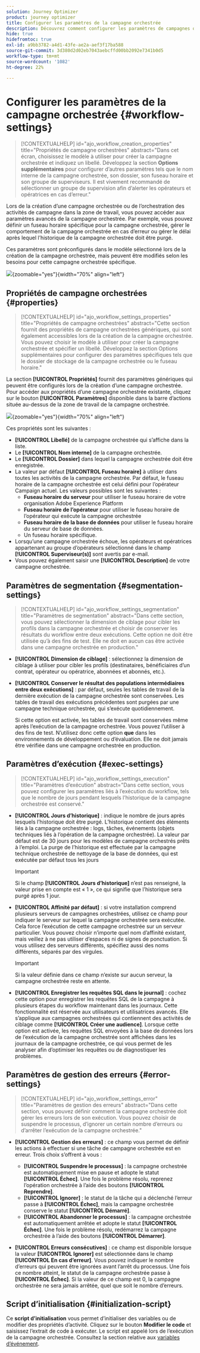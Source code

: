 ```yaml
---
solution: Journey Optimizer
product: journey optimizer
title: Configurer les paramètres de la campagne orchestrée
description: Découvrez comment configurer les paramètres de campagnes orchestrées avec Adobe Journey Optimizer
hide: true
hidefromtoc: true
exl-id: a9bb3782-a4d1-43fe-ae2a-aef3f17ba588
source-git-commit: 3d380d2d02eb7043aebcffd00bb2092e7341b0d5
workflow-type: tm+mt
source-wordcount: '1082'
ht-degree: 22%

---
```


# Configurer les paramètres de la campagne orchestrée {#workflow-settings}

>[!CONTEXTUALHELP]
>id="ajo_workflow_creation_properties"
>title="Propriétés de campagne orchestrées"
>abstract="Dans cet écran, choisissez le modèle à utiliser pour créer la campagne orchestrée et indiquez un libellé. Développez la section **Options supplémentaires** pour configurer d’autres paramètres tels que le nom interne de la campagne orchestrée, son dossier, son fuseau horaire et son groupe de superviseurs. Il est vivement recommandé de sélectionner un groupe de supervision afin d’alerter les opérateurs et opératrices en cas d’erreur."

Lors de la création d’une campagne orchestrée ou de l’orchestration des activités de campagne dans la zone de travail, vous pouvez accéder aux paramètres avancés de la campagne orchestrée. Par exemple, vous pouvez définir un fuseau horaire spécifique pour la campagne orchestrée, gérer le comportement de la campagne orchestrée en cas d’erreur ou gérer le délai après lequel l’historique de la campagne orchestrée doit être purgé.

Ces paramètres sont préconfigurés dans le modèle sélectionné lors de la création de la campagne orchestrée, mais peuvent être modifiés selon les besoins pour cette campagne orchestrée spécifique.

![](assets/workflow-settings-button.png){zoomable="yes"}{width="70%" align="left"}

## Propriétés de campagne orchestrées {#properties}

>[!CONTEXTUALHELP]
>id="ajo_workflow_settings_properties"
>title="Propriétés de campagne orchestrées"
>abstract="Cette section fournit des propriétés de campagne orchestrées génériques, qui sont également accessibles lors de la création de la campagne orchestrée. Vous pouvez choisir le modèle à utiliser pour créer la campagne orchestrée et spécifier un libellé. Développez la section Options supplémentaires pour configurer des paramètres spécifiques tels que le dossier de stockage de la campagne orchestrée ou le fuseau horaire."

La section **[!UICONTROL Propriétés]** fournit des paramètres génériques qui peuvent être configurés lors de la création d’une campagne orchestrée. Pour accéder aux propriétés d’une campagne orchestrée existante, cliquez sur le bouton **[!UICONTROL Paramètres]** disponible dans la barre d’actions située au-dessus de la zone de travail de la campagne orchestrée.


![](assets/workflow-settings.png){zoomable="yes"}{width="70%" align="left"}


Ces propriétés sont les suivantes :

* **[!UICONTROL Libellé]** de la campagne orchestrée qui s’affiche dans la liste.
* Le **[!UICONTROL Nom interne]** de la campagne orchestrée.
* Le **[!UICONTROL Dossier]** dans lequel la campagne orchestrée doit être enregistrée.
* La valeur par défaut **[!UICONTROL Fuseau horaire]** à utiliser dans toutes les activités de la campagne orchestrée. Par défaut, le fuseau horaire de la campagne orchestrée est celui défini pour l’opérateur Campaign actuel.
Les valeurs possibles sont les suivantes :
   * **Fuseau horaire du serveur** pour utiliser le fuseau horaire de votre organisation Adobe Experience Platform
   * **Fuseau horaire de l’opérateur** pour utiliser le fuseau horaire de l’opérateur qui exécute la campagne orchestrée
   * **Fuseau horaire de la base de données** pour utiliser le fuseau horaire du serveur de base de données.
   * Un fuseau horaire spécifique.
* Lorsqu’une campagne orchestrée échoue, les opérateurs et opératrices appartenant au groupe d’opérateurs sélectionné dans le champ **[!UICONTROL Superviseur(s)]** sont avertis par e-mail.
* Vous pouvez également saisir une **[!UICONTROL Description]** de votre campagne orchestrée.

## Paramètres de segmentation  {#segmentation-settings}

>[!CONTEXTUALHELP]
>id="ajo_workflow_settings_segmentation"
>title="Paramètres de segmentation"
>abstract="Dans cette section, vous pouvez sélectionner la dimension de ciblage pour cibler les profils dans la campagne orchestrée et choisir de conserver les résultats du workflow entre deux exécutions. Cette option ne doit être utilisée qu’à des fins de test. Elle ne doit en aucun cas être activée dans une campagne orchestrée en production."

* **[!UICONTROL Dimension de ciblage]** : sélectionnez la dimension de ciblage à utiliser pour cibler les profils (destinataires, bénéficiaires d’un contrat, opérateur ou opératrice, abonnées et abonnés, etc.).

* **[!UICONTROL Conserver le résultat des populations intermédiaires entre deux exécutions]** : par défaut, seules les tables de travail de la dernière exécution de la campagne orchestrée sont conservées. Les tables de travail des exécutions précédentes sont purgées par une campagne technique orchestrée, qui s’exécute quotidiennement.

  Si cette option est activée, les tables de travail sont conservées même après l’exécution de la campagne orchestrée. Vous pouvez l’utiliser à des fins de test. N’utilisez donc cette option **que** dans les environnements de développement ou d’évaluation. Elle ne doit jamais être vérifiée dans une campagne orchestrée en production.

## Paramètres d’exécution  {#exec-settings}

>[!CONTEXTUALHELP]
>id="ajo_workflow_settings_execution"
>title="Paramètres d’exécution"
>abstract="Dans cette section, vous pouvez configurer les paramètres liés à l’exécution du workflow, tels que le nombre de jours pendant lesquels l’historique de la campagne orchestrée est conservé."

* **[!UICONTROL Jours d’historique]** : indique le nombre de jours après lesquels l’historique doit être purgé. L’historique contient des éléments liés à la campagne orchestrée : logs, tâches, événements (objets techniques liés à l’opération de la campagne orchestrée). La valeur par défaut est de 30 jours pour les modèles de campagne orchestrés prêts à l’emploi. La purge de l’historique est effectuée par la campagne technique orchestrée de nettoyage de la base de données, qui est exécutée par défaut tous les jours

  >[!IMPORTANT]
  >
  >Si le champ **[!UICONTROL Jours d’historique]** n’est pas renseigné, la valeur prise en compte est « 1 », ce qui signifie que l’historique sera purgé après 1 jour.

* **[!UICONTROL Affinité par défaut]** : si votre installation comprend plusieurs serveurs de campagnes orchestrées, utilisez ce champ pour indiquer le serveur sur lequel la campagne orchestrée sera exécutée. Cela force l’exécution de cette campagne orchestrée sur un serveur particulier. Vous pouvez choisir n’importe quel nom d’affinité existant, mais veillez à ne pas utiliser d’espaces ni de signes de ponctuation. Si vous utilisez des serveurs différents, spécifiez aussi des noms différents, séparés par des virgules.

  >[!IMPORTANT]
  >
  >Si la valeur définie dans ce champ n’existe sur aucun serveur, la campagne orchestrée reste en attente.


* **[!UICONTROL Enregistrer les requêtes SQL dans le journal]** : cochez cette option pour enregistrer les requêtes SQL de la campagne à plusieurs étapes du workflow maintenant dans les journaux. Cette fonctionnalité est réservée aux utilisateurs et utilisatrices avancés. Elle s’applique aux campagnes orchestrées qui contiennent des activités de ciblage comme **[!UICONTROL Créer une audience]**. Lorsque cette option est activée, les requêtes SQL envoyées à la base de données lors de l’exécution de la campagne orchestrée sont affichées dans les journaux de la campagne orchestrée, ce qui vous permet de les analyser afin d’optimiser les requêtes ou de diagnostiquer les problèmes.

## Paramètres de gestion des erreurs  {#error-settings}

>[!CONTEXTUALHELP]
>id="ajo_workflow_settings_error"
>title="Paramètres de gestion des erreurs"
>abstract="Dans cette section, vous pouvez définir comment la campagne orchestrée doit gérer les erreurs lors de son exécution. Vous pouvez choisir de suspendre le processus, d’ignorer un certain nombre d’erreurs ou d’arrêter l’exécution de la campagne orchestrée."

* **[!UICONTROL Gestion des erreurs]** : ce champ vous permet de définir les actions à effectuer si une tâche de campagne orchestrée est en erreur. Trois choix s’offrent à vous :

   * **[!UICONTROL Suspendre le processus]** : la campagne orchestrée est automatiquement mise en pause et adopte le statut **[!UICONTROL Échec]**. Une fois le problème résolu, reprenez l’opération orchestrée à l’aide des boutons **[!UICONTROL Reprendre]**.
   * **[!UICONTROL Ignorer]** : le statut de la tâche qui a déclenché l’erreur passe à **[!UICONTROL Échec]**, mais la campagne orchestrée conserve le statut **[!UICONTROL Démarré]**. <!-- TO ADD ONCE SCHEUDLER IS AVAILABLE This configuration is relevant for recurring tasks: if the branch includes a scheduler, it will start normally next time the workflow is executed.-->
   * **[!UICONTROL Abandonner le processus]** : la campagne orchestrée est automatiquement arrêtée et adopte le statut **[!UICONTROL Échec]**. Une fois le problème résolu, redémarrez la campagne orchestrée à l’aide des boutons **[!UICONTROL Démarrer]**.

* **[!UICONTROL Erreurs consécutives]** : ce champ est disponible lorsque la valeur **[!UICONTROL Ignorer]** est sélectionnée dans le champ **[!UICONTROL En cas d’erreur]**. Vous pouvez indiquer le nombre d’erreurs qui peuvent être ignorées avant l’arrêt du processus. Une fois ce nombre atteint, le statut de la campagne orchestrée passe à **[!UICONTROL Échec]**. Si la valeur de ce champ est 0, la campagne orchestrée ne sera jamais arrêtée, quel que soit le nombre d’erreurs.

## Script d’initialisation {#initialization-script}

Ce **script d’initialisation** vous permet d’initialiser des variables ou de modifier des propriétés d’activité. Cliquez sur le bouton **Modifier le code** et saisissez l’extrait de code à exécuter. Le script est appelé lors de l’exécution de la campagne orchestrée. Consultez la section relative aux [variables d’événement](event-variables.md).
